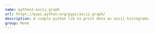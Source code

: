 ```yaml
---
name: python2-ascii_graph
url: https://pypi.python.org/pypi/ascii_graph/
description: A simple python lib to print data as ascii histograms.
group: None
---
```

